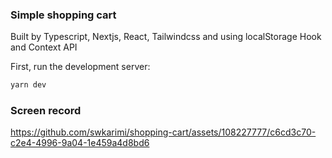 ### Simple shopping cart
Built by Typescript, Nextjs, React, Tailwindcss and using localStorage Hook and Context API

First, run the development server:
```bash
yarn dev
```
### Screen record
https://github.com/swkarimi/shopping-cart/assets/108227777/c6cd3c70-c2e4-4996-9a04-1e459a4d8bd6
